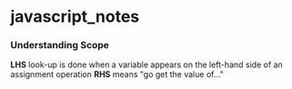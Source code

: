 # javascript_notes

### Understanding Scope

**LHS** look-up is done when a variable appears on the left-hand side of an assignment operation
**RHS** means "go get the value of..."
